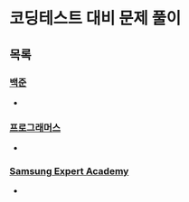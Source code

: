 # 코딩테스트 대비 문제 풀이


## 목록

### [백준](https://www.acmicpc.net/)

-   

### [프로그래머스](https://programmers.co.kr/)

-   

### [Samsung Expert Academy](https://programmers.co.kr/)

-   

### 